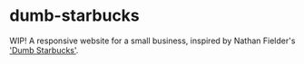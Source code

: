 # dumb-starbucks
WIP! A responsive website for a small business, inspired by Nathan Fielder's ['Dumb Starbucks'](https://www.youtube.com/watch?v=Bo_deCOd1HU).
